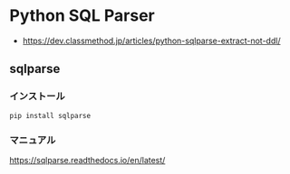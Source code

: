# Python SQL Parser

- https://dev.classmethod.jp/articles/python-sqlparse-extract-not-ddl/


## sqlparse

### インストール

```
pip install sqlparse
```


### マニュアル

https://sqlparse.readthedocs.io/en/latest/